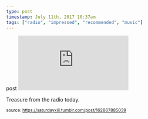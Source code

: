 ```yaml
---
type: post
timestamp: July 11th, 2017 10:37am
tags: ["radio", "impressed", "recommended", "music"]
---
```

post
<embed type="audio/mpeg" src="https://bandcamp.com/stream_redirect?enc=mp3-128&amp;track_id=2117398184&amp;ts=1618890940&amp;t=77239c6418de17745a2cbc1eb85eeab5e89f60f3"></embed>

       
Treasure from the radio today.
 
      
  
<small>source: https://saturdayxiii.tumblr.com/post/162867885039</small>